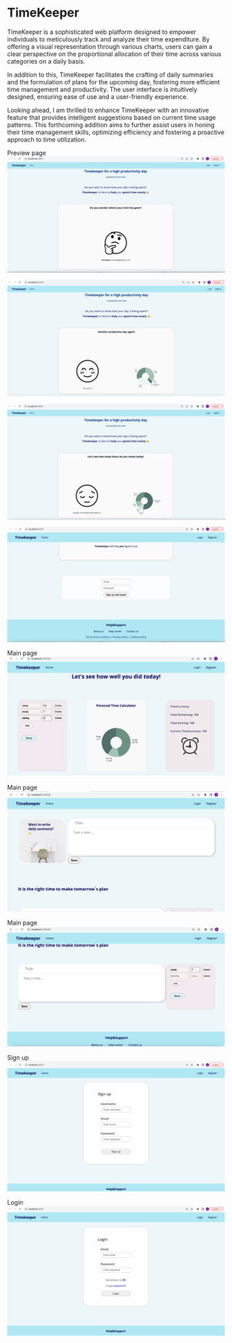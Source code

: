 # TimeKeeper
TimeKeeper is a sophisticated web platform designed to empower individuals to meticulously track and analyze their time expenditure. By offering a visual representation through various charts, users can gain a clear perspective on the proportional allocation of their time across various categories on a daily basis.

In addition to this, TimeKeeper facilitates the crafting of daily summaries and the formulation of plans for the upcoming day, fostering more efficient time management and productivity. The user interface is intuitively designed, ensuring ease of use and a user-friendly experience.

Looking ahead, I am thrilled to enhance TimeKeeper with an innovative feature that provides intelligent suggestions based on current time usage patterns. This forthcoming addition aims to further assist users in honing their time management skills, optimizing efficiency and fostering a proactive approach to time utilization.

Preview page
![preview](https://github.com/Jiaorong0/TimeKeeper/blob/master/Preview_page3.png)

![preview](https://github.com/Jiaorong0/TimeKeeper/blob/master/Preview_page2.png)

![preview](https://github.com/Jiaorong0/TimeKeeper/blob/master/Preview_page1.png)

![preview](https://github.com/Jiaorong0/TimeKeeper/blob/master/Preview_page4.png)


Main page
![timekeeper1](https://github.com/Jiaorong0/TimeKeeper/blob/master/timekeeper1.png)

Main page
![timekeeper2](https://github.com/Jiaorong0/TimeKeeper/blob/master/timekeeper2.png)

Main page
![timekeeper3](https://github.com/Jiaorong0/TimeKeeper/blob/master/timekeeper3.png)

Sign up
![timekeeper3](https://github.com/Jiaorong0/TimeKeeper/blob/master/SignUp_page.png)

Login
![timekeeper3](https://github.com/Jiaorong0/TimeKeeper/blob/master/Login_page.png)

